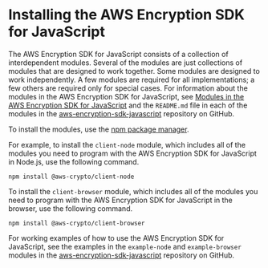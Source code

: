 # Installing the AWS Encryption SDK for JavaScript<a name="javascript-installation"></a>

The AWS Encryption SDK for JavaScript consists of a collection of interdependent modules\. Several of the modules are just collections of modules that are designed to work together\. Some modules are designed to work independently\. A few modules are required for all implementations; a few others are required only for special cases\. For information about the modules in the AWS Encryption SDK for JavaScript, see [Modules in the AWS Encryption SDK for JavaScript](javascript-modules.md) and the `README.md` file in each of the modules in the [aws\-encryption\-sdk\-javascript](https://github.com/aws/aws-encryption-sdk-javascript/tree/master/modules) repository on GitHub\.

To install the modules, use the [npm package manager](https://www.npmjs.com/get-npm)\. 

For example, to install the `client-node` module, which includes all of the modules you need to program with the AWS Encryption SDK for JavaScript in Node\.js, use the following command\. 

```
npm install @aws-crypto/client-node
```

To install the `client-browser` module, which includes all of the modules you need to program with the AWS Encryption SDK for JavaScript in the browser, use the following command\. 

```
npm install @aws-crypto/client-browser
```

For working examples of how to use the AWS Encryption SDK for JavaScript, see the examples in the `example-node` and `example-browser` modules in the [aws\-encryption\-sdk\-javascript](https://github.com/aws/aws-encryption-sdk-javascript/) repository on GitHub\.